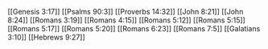 [[Genesis 3:17]]
[[Psalms 90:3]]
[[Proverbs 14:32]]
[[John 8:21]]
[[John 8:24]]
[[Romans 3:19]]
[[Romans 4:15]]
[[Romans 5:12]]
[[Romans 5:15]]
[[Romans 5:17]]
[[Romans 5:20]]
[[Romans 6:23]]
[[Romans 7:5]]
[[Galatians 3:10]]
[[Hebrews 9:27]]
